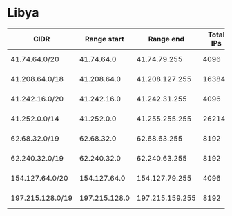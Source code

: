 # Libya

CIDR               | Range start     | Range end       | Total IPs  | Assign date | Owner
------------------ | --------------- | --------------- | ---------- | ----------- | -----
41.74.64.0/20      | 41.74.64.0      | 41.74.79.255    | 4096       | 2010-03-22  | 
41.208.64.0/18     | 41.208.64.0     | 41.208.127.255  | 16384      | 2006-05-12  | 
41.242.16.0/20     | 41.242.16.0     | 41.242.31.255   | 4096       | 2013-07-26  | 
41.252.0.0/14      | 41.252.0.0      | 41.255.255.255  | 262144     | 2007-06-12  | 
62.68.32.0/19      | 62.68.32.0      | 62.68.63.255    | 8192       | 2009-01-25  | 
62.240.32.0/19     | 62.240.32.0     | 62.240.63.255   | 8192       | 2000-05-19  | 
154.127.64.0/20    | 154.127.64.0    | 154.127.79.255  | 4096       | 2014-06-30  | 
197.215.128.0/19   | 197.215.128.0   | 197.215.159.255 | 8192       | 2013-02-05  | 
